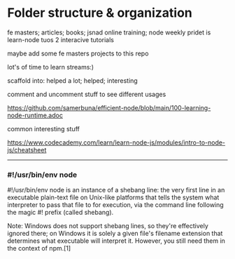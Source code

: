 # Folder structure & organization

fe masters;
articles;
books;
jsnad online training;
node weekly
pridet is learn-node tuos 2 interacive tutorials

maybe add some fe masters projects to this repo

lot's of time to learn streams:)

scaffold into: helped a lot; helped; interesting

comment and uncomment stuff to see different usages

https://github.com/samerbuna/efficient-node/blob/main/100-learning-node-runtime.adoc

common interesting stuff

https://www.codecademy.com/learn/learn-node-js/modules/intro-to-node-js/cheatsheet

---

### #!/usr/bin/env node

#!/usr/bin/env node is an instance of a shebang line: the very first line in an executable plain-text file on Unix-like platforms that tells the system what interpreter to pass that file to for execution, via the command line following the magic #! prefix (called shebang).

Note: Windows does not support shebang lines, so they're effectively ignored there; on Windows it is solely a given file's filename extension that determines what executable will interpret it. However, you still need them in the context of npm.[1]

